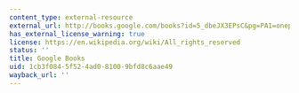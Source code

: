 ```yaml
---
content_type: external-resource
external_url: http://books.google.com/books?id=5_dbeJX3EPsC&pg=PA1=onepage
has_external_license_warning: true
license: https://en.wikipedia.org/wiki/All_rights_reserved
status: ''
title: Google Books
uid: 1cb3f084-5f52-4ad0-8100-9bfd8c6aae49
wayback_url: ''
---
```

